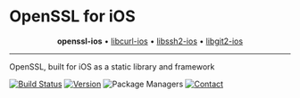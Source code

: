 # OpenSSL for iOS

<p align="center">
  <b>openssl-ios</b> &bull;
  <a href="https://github.com/IMcD23/libcurl-ios">libcurl-ios</a> &bull;
  <a href="https://github.com/IMcD23/libssh2-ios">libssh2-ios</a> &bull;
  <a href="https://github.com/IMcD23/libgit2-ios">libgit2-ios</a>
</p>

--------

OpenSSL, built for iOS as a static library and framework

[![Build Status](http://img.shields.io/travis/IMcD23/openssl-ios.svg)](https://travis-ci.org/IMcD23/openssl-ios)
[![Version](https://img.shields.io/github/release/IMcD23/openssl-ios.svg)](https://github.com/IMcD23/openssl-ios/releases/latest)
![Package Managers](https://img.shields.io/badge/supports-Carthage-orange.svg)
[![Contact](https://img.shields.io/badge/contact-%40ian__mcdowell-3a8fc1.svg)](https://twitter.com/ian_mcdowell)
